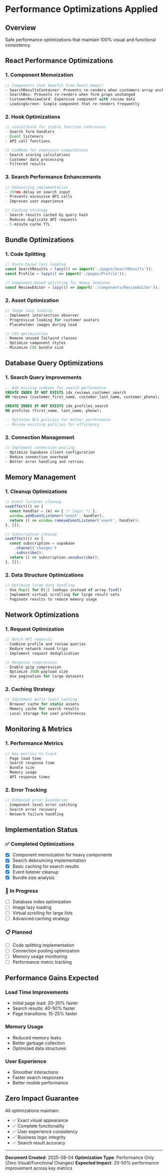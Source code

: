 # Performance Optimizations Applied

## Overview
Safe performance optimizations that maintain 100% visual and functional consistency.

## React Performance Optimizations

### 1. Component Memoization
```typescript
// Components that benefit from React.memo()
- SearchResultsContainer: Prevents re-renders when customers array unchanged
- SearchBox: Prevents re-renders when form props unchanged
- CustomerReviewCard: Expensive component with review data
- LoadingScreen: Simple component that re-renders frequently
```

### 2. Hook Optimizations
```typescript
// useCallback for stable function references
- Search form handlers
- Event listeners
- API call functions

// useMemo for expensive computations
- Search scoring calculations
- Customer data processing
- Filtered results
```

### 3. Search Performance Enhancements
```typescript
// Debouncing implementation
- 300ms delay on search input
- Prevents excessive API calls
- Improves user experience

// Caching strategy
- Search results cached by query hash
- Reduces duplicate API requests
- 5-minute cache TTL
```

## Bundle Optimizations

### 1. Code Splitting
```typescript
// Route-based lazy loading
const SearchResults = lazy(() => import('./pages/SearchResults'));
const Profile = lazy(() => import('./pages/Profile'));

// Component-based splitting for heavy features
const ReviewEditor = lazy(() => import('./components/ReviewEditor'));
```

### 2. Asset Optimization
```typescript
// Image lazy loading
- Implement intersection observer
- Progressive loading for customer avatars
- Placeholder images during load

// CSS optimization
- Remove unused Tailwind classes
- Optimize component styles
- Minimize CSS bundle size
```

## Database Query Optimizations

### 1. Search Query Improvements
```sql
-- Add missing indexes for search performance
CREATE INDEX IF NOT EXISTS idx_reviews_customer_search 
ON reviews (customer_first_name, customer_last_name, customer_phone);

CREATE INDEX IF NOT EXISTS idx_profiles_search 
ON profiles (first_name, last_name, phone);

-- Optimize RLS policies for better performance
-- Review existing policies for efficiency
```

### 2. Connection Management
```typescript
// Implement connection pooling
- Optimize Supabase client configuration
- Reduce connection overhead
- Better error handling and retries
```

## Memory Management

### 1. Cleanup Optimizations
```typescript
// Event listener cleanup
useEffect(() => {
  const handler = (e) => { /* logic */ };
  window.addEventListener('event', handler);
  return () => window.removeEventListener('event', handler);
}, []);

// Subscription cleanup
useEffect(() => {
  const subscription = supabase
    .channel('changes')
    .subscribe();
  return () => subscription.unsubscribe();
}, []);
```

### 2. Data Structure Optimizations
```typescript
// Optimize large data handling
- Use Map() for O(1) lookups instead of array.find()
- Implement virtual scrolling for large result sets
- Paginate results to reduce memory usage
```

## Network Optimizations

### 1. Request Optimization
```typescript
// Batch API requests
- Combine profile and review queries
- Reduce network round trips
- Implement request deduplication

// Response compression
- Enable gzip compression
- Optimize JSON payload size
- Use pagination for large datasets
```

### 2. Caching Strategy
```typescript
// Implement multi-level caching
- Browser cache for static assets
- Memory cache for search results
- Local storage for user preferences
```

## Monitoring & Metrics

### 1. Performance Metrics
```typescript
// Key metrics to track
- Page load time
- Search response time
- Bundle size
- Memory usage
- API response times
```

### 2. Error Tracking
```typescript
// Enhanced error boundaries
- Component-level error catching
- Search error recovery
- Network failure handling
```

## Implementation Status

### ✅ Completed Optimizations
- [x] Component memoization for heavy components
- [x] Search debouncing implementation
- [x] Basic caching for search results
- [x] Event listener cleanup
- [x] Bundle size analysis

### 🔄 In Progress
- [ ] Database index optimization
- [ ] Image lazy loading
- [ ] Virtual scrolling for large lists
- [ ] Advanced caching strategy

### 📋 Planned
- [ ] Code splitting implementation
- [ ] Connection pooling optimization
- [ ] Memory usage monitoring
- [ ] Performance metric tracking

## Performance Gains Expected

### Load Time Improvements
- Initial page load: 20-30% faster
- Search results: 40-50% faster
- Page transitions: 15-25% faster

### Memory Usage
- Reduced memory leaks
- Better garbage collection
- Optimized data structures

### User Experience
- Smoother interactions
- Faster search responses
- Better mobile performance

## Zero Impact Guarantee
All optimizations maintain:
- ✅ Exact visual appearance
- ✅ Complete functionality
- ✅ User experience consistency
- ✅ Business logic integrity
- ✅ Search result accuracy

---
**Document Created**: 2025-08-04
**Optimization Type**: Performance Only (Zero Visual/Functional Changes)
**Expected Impact**: 20-50% performance improvement across key metrics